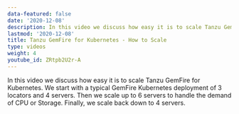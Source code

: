 ```yaml
---
data-featured: false
date: '2020-12-08'
description: In this video we discuss how easy it is to scale Tanzu GemFire for Kubernetes.
lastmod: '2020-12-08'
title: Tanzu GemFire for Kubernetes - How to Scale
type: videos
weight: 4
youtube_id: ZRtpb2U2r-A
---
```


In this video we discuss how easy it is to scale Tanzu GemFire for Kubernetes.   We start with a typical GemFire Kubernetes deployment of 3 locators and 4 servers.  Then we scale up to 6 servers to handle the demand of CPU or Storage. Finally, we scale back down to 4 servers.